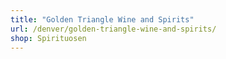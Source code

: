 ```yaml
---
title: "Golden Triangle Wine and Spirits"
url: /denver/golden-triangle-wine-and-spirits/
shop: Spirituosen
---
```

